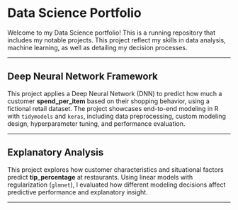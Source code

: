 # Data Science Portfolio

Welcome to my Data Science portfolio! This is a running repository that includes my notable projects. This project reflect my skills in data analysis, machine learning, as well as detailing my decision processes. 

--- 

## Deep Neural Network Framework

This project applies a Deep Neural Network (DNN) to predict how much a customer **spend_per_item** based on their shopping behavior, using a fictional retail dataset. The project showcases end-to-end modeling in R with `tidymodels` and `keras`, including data preprocessing, custom modeling design, hyperparameter tuning, and performance evaluation.

--- 

## Explanatory Analysis

This project explores how customer characteristics and situational factors predict **tip_percentage** at restaurants. Using linear models with regularization (`glmnet`), I evaluated how different modeling decisions affect predictive performance and explanatory insight.

--- 

